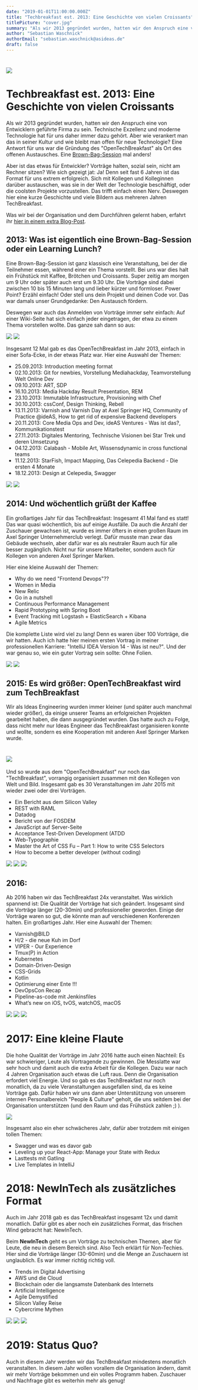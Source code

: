 ```yaml
---
date: "2019-01-01T11:00:00.000Z"
title: "Techbreakfast est. 2013: Eine Geschichte von vielen Croissants"
titlePicture: "cover.jpg"
summary: "Als wir 2013 gegründet wurden, hatten wir den Anspruch eine von Entwicklern geführte Firma zu sein. Technische Exzellenz und moderne Technologie hat für uns daher immer dazu gehört. Aber wie verankert man das in seiner Kultur? Und wie bleibt man offen für neue Technologie? Eine Antwort für uns war im Jahr 2013 die Gründung des 'OpenTechBreakfast' als Ort des offenen Austausches. Eine Brown-Bag-Session mal anders!"
author: "Sebastian Waschnick"
authorEmail: "sebastian.waschnick@asideas.de"
draft: false
---
```

# ![](logo_old.jpg)
# Techbreakfast est. 2013: Eine Geschichte von vielen Croissants

Als wir 2013 gegründet wurden, hatten wir den Anspruch eine von Entwicklern geführte Firma zu sein. Technische Exzellenz und moderne Technologie hat für uns daher immer dazu gehört. Aber wie verankert man das in seiner Kultur und wie bleibt man offen für neue Technologie? Eine Antwort für uns war die Gründung des "OpenTechBreakfast" als Ort des offenen Austausches. Eine [Brown-Bag-Session](https://de.wikipedia.org/wiki/Brownbag) mal anders! 
 
Aber ist das etwas für Entwickler? Vorträge halten, sozial sein, nicht am Rechner sitzen? Wie sich gezeigt jat: Ja! Denn seit fast 6 Jahren ist das Format für uns extrem erfolgreich. Sich mit Kollegen und Kolleginnen darüber austauschen, was sie in der Welt der Technologie beschäftigt, oder die coolsten Projekte vorzustellen. Das trifft einfach einen Nerv. Deswegen hier eine kurze Geschichte und viele Bildern aus mehreren Jahren TechBreakfast.

Was wir bei der Organisation und dem Durchführen gelernt haben, erfahrt ihr [hier in einem extra Blog-Post](https://axelspringerideas.de/blog/2019/01/how-to-organize-a-tech-breakfast/).

## 2013: Was ist eigentlich eine Brown-Bag-Session oder ein Learning Lunch? 

Eine Brown-Bag-Session ist ganz klassisch eine Veranstaltung, bei der die Teilnehmer essen, während einer ein Thema vorstellt. Bei uns war dies halt ein Frühstück mit Kaffee, Brötchen und Croissants. Super zeitig am morgen um 9 Uhr oder später auch erst um 9.30 Uhr. Die Vorträge sind dabei zwischen 10 bis 15 Minuten lang und lieber kürzer und formloser. Power Point? Erzähl einfach! Oder stell uns dein Projekt und deinen Code vor. Das war damals unser Grundgedanke: Den Austausch fördern.

Deswegen war auch das Anmelden von Vorträge immer sehr einfach: Auf einer Wiki-Seite hat sich einfach jeder eingetragen, der etwa zu einem Thema vorstellen wollte. Das ganze sah dann so aus:


<div class="gallery">

![](tt_no_01.png)
![](tt_no_02.png)

</div>

Insgesamt 12 Mal gab es das OpenTechBreakfast im Jahr 2013, einfach in einer Sofa-Ecke, in der etwas Platz war. Hier eine Auswahl der Themen:
 
* 25.09.2013: Introduction meeting format
* 02.10.2013: Git for newbies, Vorstellung Mediahackday, Teamvorstellung Welt Online Dev
* 09.10.2013: ART, SDP
* 16.10.2013: Media Hackday Result Presentation, REM
* 23.10.2013: Immutable Infrastructure, Provisioning with Chef
* 30.10.2013: cssConf, Design Thinking, Rebell
* 13.11.2013: Varnish and Varnish Day at Axel Springer HQ, Community of Practice @ideAS, How to get rid of expensive Backend developers 
* 20.11.2013: Core Media Ops and Dev, ideAS Ventures - Was ist das?, Kommunikationstest
* 27.11.2013: Digitales Mentoring, Technische Visionen bei Star Trek und deren Umsetzung
* 04.12.2013: Calabash - Mobile Art, Wissensdynamic in cross functional teams
* 11.12.2013: StarFish, Impact Mapping, Das Celepedia Backend - Die ersten 4 Monate
* 18.12.2013: Design at Celepedia, Swagger

<div class="gallery">

![](TechBreakfast-2013-10-16.jpg)
![](TechBreakfast-2013-11-27.jpg)

</div>

## 2014: Und wöchentlich grüßt der Kaffee

Ein großartiges Jahr für das TechBreakfast: Insgesamt 41 Mal fand es statt! Das war quasi wöchentlich, bis auf einige Ausfälle. Da auch die Anzahl der Zuschauer gewachsen ist, wurde es immer öfters in einen großen Raum im Axel Springer Unternehmerclub verlegt. Dafür musste man zwar das Gebäude wechseln, aber dafür war es als neutraler Raum auch für alle besser zugänglich. Nicht nur für unsere Mitarbeiter, sondern auch für Kollegen von anderen Axel Springer Marken. 

Hier eine kleine Auswahl der Themen: 
* Why do we need "Frontend Devops"??
* Women in Media
* New Relic
* Go in a nutshell
* Continuous Performance Management
* Rapid Prototyping with Spring Boot
* Event Tracking mit Logstash + ElasticSearch + Kibana
* Agile Metrics

Die komplette Liste wird viel zu lang! Denn es waren über 100 Vorträge, die wir hatten. Auch ich hatte hier meinen ersten Vortrag in meiner professionellen Karriere: "IntelliJ IDEA Version 14 - Was ist neu?". Und der war genau so, wie ein guter Vortrag sein sollte: Ohne Folien.

<div class="gallery">

![](TechBreakfast-2014-09-03.jpg)
![](TechBreakfast-2014-09-03b.jpg)

</div>

## 2015: Es wird größer: OpenTechBreakfast wird zum TechBreakfast

Wir als Ideas Engineering wurden immer kleiner (und später auch manchmal wieder größer), da einige unserer Teams an erfolgreichen Projekten gearbeitet haben, die dann ausgegründet wurden. Das hatte auch zu Folge, dass nicht mehr nur Ideas Engineer das TechBreakfast organisieren konnte und wollte, sondern es eine Kooperation mit anderen Axel Springer Marken wurde.

# ![](logo_new.jpg)

Und so wurde aus dem "OpenTechBreakfast" nur noch das "TechBreakfast", vorrangig organisiert zusammen mit den Kollegen von Welt und Bild. Insgesamt gab es 30 Veranstaltungen im Jahr 2015 mit wieder zwei oder drei Vorträgen.

* Ein Bericht aus dem Silicon Valley
* REST with RAML
* Datadog 
* Bericht von der FOSDEM
* JavaScript auf Server-Seite
* Acceptance Test-Driven Development (ATDD
* Web-Typographie
* Master the Art of CSS Fu – Part 1: How to write CSS Selectors
* How to become a better developer (without coding)

<div class="gallery">

![](TechBreakfast-2015-09-02.jpg)
![](TechBreakfast-2015-10-16.jpg)
![](TechBreakfast-2015-11-25.jpg)

</div>

## 2016: 

Ab 2016 haben wir das TechBreakfast 24x veranstaltet. Was wirklich spannend ist: Die Qualität der Vorträge hat sich geändert. Insgesamt sind die Vorträge länger (20-30min) und professioneller geworden. Einige der Vorträge waren so gut, die könnte man auf verschiedenen Konferenzen halten. Ein großartiges Jahr. Hier eine Auswahl der Themen:

* Varnish@BILD
* H/2 - die neue Kuh im Dorf
* VIPER - Our Experience
* Tmux(P) in Action
* Kubernetes
* Domain-Driven-Design
* CSS-Grids
* Kotlin
* Optimierung einer Ente !!!
* DevOpsCon Recap
* Pipeline-as-code mit Jenkinsfiles
* What’s new on iOS, tvOS, watchOS, macOS

<div class="gallery">

![](TechBreakfast-2016-04-13.jpg)
![](TechBreakfast-2016-05-11.jpg)
![](TechBreakfast-2016-11-09.jpg)

</div>

# 2017: Eine kleine Flaute

Die hohe Qualität der Vorträge im Jahr 2016 hatte auch einen Nachteil: Es war schwieriger, Leute als Vortragende zu gewinnen. Die Messlatte war sehr hoch und damit auch die extra Arbeit für die Kollegen. Dazu war nach 4 Jahren Organisation auch etwas die Luft raus. Denn die Organisation erfordert viel Energie. Und so gab es das TechBreakfast nur noch monatlich, da zu viele Veranstaltungen ausgefallen sind, da es keine Vorträge gab. Dafür haben wir uns dann aber Unterstützung von unserem internen Personalbereich "People & Culture" geholt, die uns seitdem bei der Organisation unterstützen (und den Raum und das Frühstück zahlen ;) ).

<div class="gallery">

![](TechBreakfast-2017-02-15.jpg)

</div>

Insgesamt also ein eher schwächeres Jahr, dafür aber trotzdem mit einigen tollen Themen:

* Swagger und was es davor gab
* Leveling up your React-App: Manage your State with Redux
* Lasttests mit Gatling
* Live Templates in IntelliJ

# 2018: NewInTech als zusätzliches Format

Auch im Jahr 2018 gab es das TechBreakfast insgesamt 12x und damit monatlich. Dafür gibt es aber noch ein zusätzliches Format, das frischen Wind gebracht hat: NewInTech.

Beim **NewInTech** geht es um Vorträge zu technischen Themen, aber für Leute, die neu in diesem Bereich sind. Also Tech erklärt für Non-Techies. Hier sind die Vorträge länger (30-60min) und die Menge an Zuschauern ist unglaublich. Es war immer richtig richtig voll.

* Trends im Digital Advertising
* AWS und die Cloud
* Blockchain oder die langsamste Datenbank des Internets
* Artificial Intelligence
* Agile Demystified
* Silicon Valley Reise
* Cybercrime Mythen

<div class="gallery">

![](TechBreakfast-2018.png)
![](TechBreakfast-2018-b.png)
![](NewInTech.png)

</div>

# 2019: Status Quo?

Auch in diesem Jahr werden wir das TechBreakfast mindestens monatlich veranstalten. In diesem Jahr wollen vorallem die Organisation ändern, damit wir mehr Vorträge bekommen und ein volles Programm haben. Zuschauer und Nachfrage gibt es weiterhin mehr als genug!






